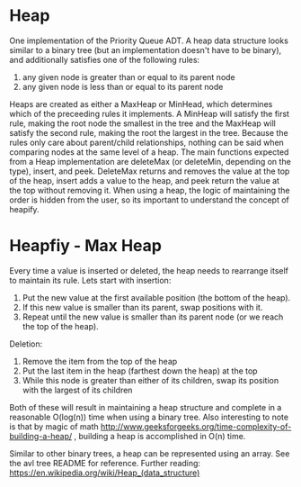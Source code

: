 # Heap
One implementation of the Priority Queue ADT. A heap data structure looks similar to a binary tree (but an implementation doesn't have to be binary), and additionally satisfies one of the following rules:
1. any given node is greater than or equal to its parent node
2. any given node is less than or equal to its parent node

Heaps are created as either a MaxHeap or MinHead, which determines which of the preceeding rules it implements. A MinHeap will satisfy the first rule, making the root node the smallest in the tree and the MaxHeap will satisfy the second rule, making the root the largest in the tree. Because the rules only care about parent/child relationships, nothing can be said when comparing nodes at the same level of a heap.
The main functions expected from a Heap implementation are deleteMax (or deleteMin, depending on the type), insert, and peek. DeleteMax returns and removes the value at the top of the heap, insert adds a value to the heap, and peek return the value at the top without removing it.
When using a heap, the logic of maintaining the order is hidden from the user, so its important to understand the concept of heapify.
# Heapfiy - Max Heap
Every time a value is inserted or deleted, the heap needs to rearrange itself to maintain its rule. Lets start with insertion:
1. Put the new value at the first available position (the bottom of the heap).
2. If this new value is smaller than its parent, swap positions with it.
3. Repeat until the new value is smaller than its parent node (or we reach the top of the heap).

Deletion:
1. Remove the item from the top of the heap
2. Put the last item in the heap (farthest down the heap) at the top
3. While this node is greater than either of its children, swap its position with the largest of its children

Both of these will result in maintaining a heap structure and complete in a reasonable O(log(n)) time when using a binary tree.
Also interesting to note is that by magic of math http://www.geeksforgeeks.org/time-complexity-of-building-a-heap/ , building a heap is accomplished in O(n) time.

Similar to other binary trees, a heap can be represented using an array. See the avl tree README for reference.
Further reading: https://en.wikipedia.org/wiki/Heap_(data_structure)
